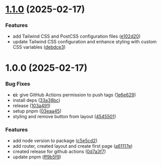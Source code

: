 # [1.1.0](https://github.com/thorgotothegym/find-your-holidays/compare/v1.0.0...v1.1.0) (2025-02-17)


### Features

* add Tailwind CSS and PostCSS configuration files ([e102d20](https://github.com/thorgotothegym/find-your-holidays/commit/e102d20f11b9789a2167594c994f69634c9dd998))
* update Tailwind CSS configuration and enhance styling with custom CSS variables ([debdce3](https://github.com/thorgotothegym/find-your-holidays/commit/debdce3fa58ae6dacb69c66c674aaefaf5f1a13c))

# 1.0.0 (2025-02-17)


### Bug Fixes

* **ci:** give GitHub Actions permission to push tags ([1e6e629](https://github.com/thorgotothegym/find-your-holidays/commit/1e6e6292508f0f87285872d8f4520926c23904ba))
* install deps ([33a38bc](https://github.com/thorgotothegym/find-your-holidays/commit/33a38bc44622f9de812fbb905a18e897b50d8582))
* release ([103a491](https://github.com/thorgotothegym/find-your-holidays/commit/103a491dd2988a89cb6cc28a72cda9d11836037a))
* setup pnpm ([03eaa45](https://github.com/thorgotothegym/find-your-holidays/commit/03eaa45f1e4fd93008c54e6d0f5180d27075a134))
* styling and remove button from layout ([4545501](https://github.com/thorgotothegym/find-your-holidays/commit/454550146ed9d1d2d5dbb5891e7bf4e109066cd1))


### Features

* add node version to package ([c5e5cd2](https://github.com/thorgotothegym/find-your-holidays/commit/c5e5cd2606c988dfbf983337dac37a18c68e7b13))
* add router, created layout and create first page ([a61117e](https://github.com/thorgotothegym/find-your-holidays/commit/a61117e99074df492bd42e79502c8ed5fbebaa57))
* created release for github actions ([0d7a3f7](https://github.com/thorgotothegym/find-your-holidays/commit/0d7a3f782559e9a2f707e2f8b58c0dc89da859ee))
* update pnpm ([ff9b5f9](https://github.com/thorgotothegym/find-your-holidays/commit/ff9b5f98c6c592af72dd6c774d8e840614a54dbb))
